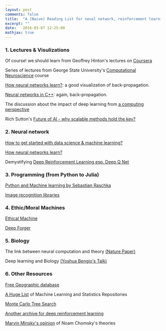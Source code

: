 ```yaml
---
layout: post
comments: false
title:  "A (Naive) Reading List for neual network, reinforcement learning, and the related"
excerpt: ""
date:   2016-03-07 12:25:00
mathjax: true
---
```


### 1. Lectures & Visulizations  

Of course! we should learn from Geoffrey Hinton's lectures on [Coursera](https://class.coursera.org/neuralnets-2012-001)

Series of lectures from George State University's [Computational Neuroscience](http://www.ni.gsu.edu/~rclewley/Teaching/CompNeuro/NEUR4030.html) course

[How neural networks learn?](http://mwskirpan.com/NN_viz/): a good visualization of back-propagation.

[Neural networks in C++](https://vimeo.com/19569529): again, back-propagation.

The discussion about the impact of deep learning from [a computing perspective](https://medium.com/@cdixon/what-s-next-in-computing-e54b870b80cc#.gs9lyrj5p)

Rich Sutton's [Future of AI - why scalable methods hold the key?](https://www.youtube.com/watch?v=pD-FWetbvN8)


### 2. Neural network

[How to get started with data science & machine learning?](https://machinelearningmastery.com/how-a-beginner-used-small-projects-to-get-started-in-machine-learning-and-compete-on-kaggle/)

[How neural networks learn?](http://blog.fastforwardlabs.com/post/129793362663/how-do-neural-networks-learn)

Demystifying [Deep Reinforcement Learning esp. Deep Q Net](http://www.nervanasys.com/demystifying-deep-reinforcement-learning/)

### 3. Programming (from Python to Julia)

[Python and Machine learning by Sebastian Raschka](http://sebastianraschka.com/books.html)

[Image recognition libraries](http://www.cegapo.com/image-processing-libraries-w-12015/)


### 4. Ethic/Moral Machines

[Ethical Machine](http://ethicalmachines.com/) 

[Deep Forger](https://twitter.com/deepforger)


### 5. Biology

The link between neural computation and theory [(Nature Paper)](http://www.nature.com/articles/nn.4261.epdf?shared_access_token=iIMHSGKc86Nm2gubIXWhcdRgN0jAjWel9jnR3ZoTv0OqXoU-9dsuNI-Y39ZQONDLTF7tZlMHAGEROyzcPvN9sqhHNjeue-9BuyLPvYtq-MtPb50ptuCBDEndSaHWuVikVNzCNhW0qauJpqyDMT88dlLhwcIiQ5nCIx4R4vGBm6U%3D)

Deep learning and Biology [(Yoshua Bengio's Talk)](https://www.youtube.com/watch?v=lKVIXI8Djv4)



### 6. Other Resources

[Free Geographic database](https://github.com/delight-im/FreeGeoDB)

[A Huge List](http://blog.josephmisiti.com/a-huge-list-of-machine-learning-repositories/) of Machine Learning and Statistics Repositories

[Monte Carlo Tree Search](http://mcts.ai/about/index.html)

[Another archive for deep reinforcement learning](https://github.com/junhyukoh/deep-reinforcement-learning-papers)

[Marvin Minsky's opinion](http://www.webofstories.com/play/marvin.minsky/33) of Noam Chomsky's theories

